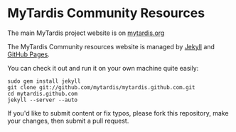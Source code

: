 MyTardis Community Resources
============================

The main MyTardis project website is on [mytardis.org][1]

The MyTardis Community resources website is managed by [Jekyll][2] and
[GitHub Pages][3].

You can check it out and run it on your own machine quite easily:

    sudo gem install jekyll
    git clone git://github.com/mytardis/mytardis.github.com.git
    cd mytardis.github.com
    jekyll --server --auto

If you'd like to submit content or fix typos, please fork this repository,
make your changes, then submit a pull request.

[1]: http://mytardis.org
[2]: https://github.com/mojombo/jekyll
[3]: http://pages.github.com/
